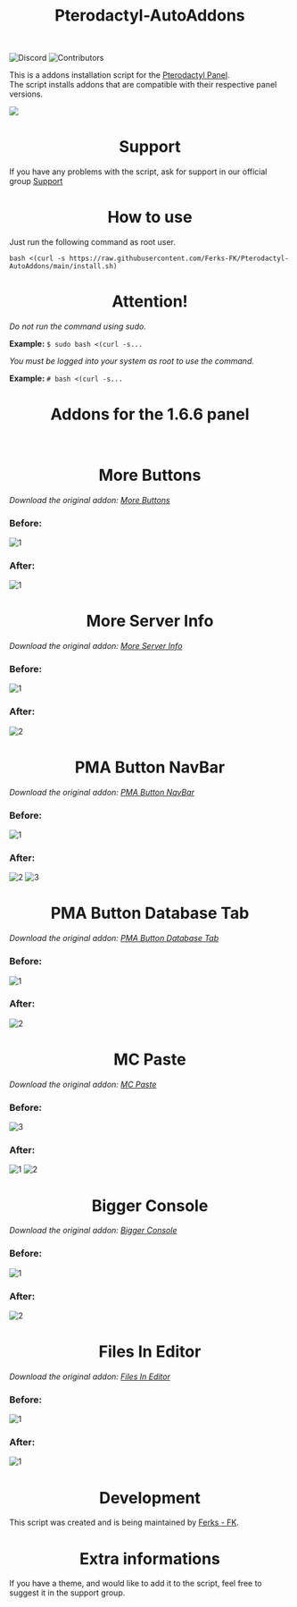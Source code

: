 <h1 align="center"> 
    Pterodactyl-AutoAddons
</h1>
</br>

![Discord](https://img.shields.io/discord/876934115302178876?label=DISCORD&style=for-the-badge)
![Contributors](https://img.shields.io/github/contributors/Ferks-FK/Pterodactyl-AutoAddons?style=for-the-badge)

This is a addons installation script for the [Pterodactyl Panel](https://github.com/pterodactyl/panel).<br>
The script installs addons that are compatible with their respective panel versions.
<br>

<img src="https://user-images.githubusercontent.com/69549678/148104320-11bb2de7-8ab2-47a2-aa79-2ac37e358bad.PNG"></img>


<h1 align="center">Support</h1>


If you have any problems with the script, ask for support in our official group [Support](https://discord.gg/buDBbSGJmQ)

<h1 align="center">How to use</h1>

Just run the following command as root user.

```
bash <(curl -s https://raw.githubusercontent.com/Ferks-FK/Pterodactyl-AutoAddons/main/install.sh)
```
<h1 align="center">Attention!</h1>

*Do not run the command using sudo.*

**Example:** ```$ sudo bash <(curl -s...```

*You must be logged into your system as root to use the command.*

**Example:** ```# bash <(curl -s...```


<h1 align="center">Addons for the 1.6.6 panel</h1></br>

<h1 align="center">More Buttons</h1>

*Download the original addon: [More Buttons](https://pterodactylmarket.com/resource/325)*

### Before:
![1](https://user-images.githubusercontent.com/69549678/147824381-6f579414-1920-497d-a6e0-74fa437988e2.PNG)



### After:
![1](https://user-images.githubusercontent.com/69549678/147825106-5a5d7067-4f47-45a4-9fec-ddc0abdfe334.PNG)


<h1 align="center">More Server Info</h1>

*Download the original addon: [More Server Info](https://pterodactylmarket.com/resource/168)*

### Before:
![1](https://user-images.githubusercontent.com/69549678/146674175-9fb1bf5e-80f3-4988-a2f3-49a464e000f4.PNG)


### After:
![2](https://user-images.githubusercontent.com/69549678/146674182-f2e3ba7e-9cc0-4e6c-a398-8a4b96e37f59.PNG)

<h1 align="center">PMA Button NavBar</h1>

*Download the original addon: [PMA Button NavBar](https://pterodactylmarket.com/resource/197)*

### Before:
![1](https://user-images.githubusercontent.com/69549678/146855712-52e1a089-4b16-422c-96f8-d5c650b49137.PNG)


### After:
![2](https://user-images.githubusercontent.com/69549678/146855735-2d93da13-12e2-4315-b663-5d0a7074a7da.PNG)
![3](https://user-images.githubusercontent.com/69549678/146855742-3563c915-3add-4b4c-a627-0cecb1b996a1.PNG)

<h1 align="center">PMA Button Database Tab</h1>

*Download the original addon: [PMA Button Database Tab](https://pterodactylmarket.com/resource/214)*

### Before:
![1](https://user-images.githubusercontent.com/69549678/147019098-bf533e2d-32d5-464f-90d8-27d4bd4422d0.PNG)


### After:
![2](https://user-images.githubusercontent.com/69549678/147019131-0a78a67b-2e60-4ad7-b37b-1f8a4cd5a797.PNG)

<h1 align="center">MC Paste</h1>

*Download the original addon: [MC Paste](https://github.com/HM4Development/mcpaste-addon)*

### Before:
![3](https://user-images.githubusercontent.com/69549678/147749722-52d6dab7-210f-472e-b0f9-112dc9128e7b.PNG)


### After:
![1](https://user-images.githubusercontent.com/69549678/147749744-fdbd53a7-621f-441a-afbc-db57d8fa7c8e.PNG)
![2](https://user-images.githubusercontent.com/69549678/147749757-d1a6b001-034b-428b-a179-f5659ad9792c.PNG)


<h1 align="center">Bigger Console</h1>

*Download the original addon: [Bigger Console](https://github.com/Fredthedoggy/frogpanel/tree/fredthedoggy/bigger-console)*

### Before:
![1](https://user-images.githubusercontent.com/69549678/147832634-370916c0-8523-443e-9059-4eb45b82ab5b.PNG)


### After:
![2](https://user-images.githubusercontent.com/69549678/147832670-8862820d-efb4-4a67-a8f2-86ee12ecb7de.PNG)


<h1 align="center">Files In Editor</h1>

*Download the original addon: [Files In Editor](https://github.com/Fredthedoggy/frogpanel/tree/fredthedoggy/view-files-in-editor)*

### Before:
![1](https://user-images.githubusercontent.com/69549678/147832767-78dae49c-ca0b-405e-9e8b-9a94aa0662c2.PNG)


### After:
![1](https://user-images.githubusercontent.com/69549678/147832828-0f28f1a2-e24b-4e3f-b680-0641e981d6f5.PNG)



<h1 align="center">Development</h1>

This script was created and is being maintained by [Ferks - FK](https://github.com/Ferks-FK).

<h1 align="center">Extra informations</h1>

If you have a theme, and would like to add it to the script, feel free to suggest it in the support group.
